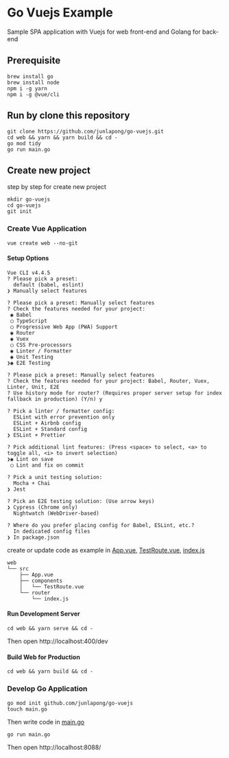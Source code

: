 # Go Vuejs Example

Sample SPA application with Vuejs for web front-end and Golang for back-end

## Prerequisite

```
brew install go
brew install node
npm i -g yarn
npm i -g @vue/cli
```

## Run by clone this repository

```
git clone https://github.com/junlapong/go-vuejs.git
cd web && yarn && yarn build && cd -
go mod tidy
go run main.go
```

## Create new project

step by step for create new project

```
mkdir go-vuejs
cd go-vuejs
git init
```

### Create Vue Application

```
vue create web --no-git
```

#### Setup Options

```
Vue CLI v4.4.5
? Please pick a preset:
  default (babel, eslint)
❯ Manually select features

? Please pick a preset: Manually select features
? Check the features needed for your project:
 ◉ Babel
 ◯ TypeScript
 ◯ Progressive Web App (PWA) Support
 ◉ Router
 ◉ Vuex
 ◯ CSS Pre-processors
 ◉ Linter / Formatter
 ◉ Unit Testing
❯◉ E2E Testing

? Please pick a preset: Manually select features
? Check the features needed for your project: Babel, Router, Vuex, Linter, Unit, E2E
? Use history mode for router? (Requires proper server setup for index fallback in production) (Y/n) y

? Pick a linter / formatter config:
  ESLint with error prevention only
  ESLint + Airbnb config
  ESLint + Standard config
❯ ESLint + Prettier

? Pick additional lint features: (Press <space> to select, <a> to toggle all, <i> to invert selection)
❯◉ Lint on save
 ◯ Lint and fix on commit

? Pick a unit testing solution:
  Mocha + Chai
❯ Jest

? Pick an E2E testing solution: (Use arrow keys)
❯ Cypress (Chrome only)
  Nightwatch (WebDriver-based)

? Where do you prefer placing config for Babel, ESLint, etc.?
  In dedicated config files
❯ In package.json
```

create or update code as example in [App.vue](web/src/App.vue), [TestRoute.vue](web/src/components/TestRoute.vue), [index.js](web/src/router/index.js)

```
web
└── src
    ├── App.vue
    ├── components
    │   └── TestRoute.vue
    └── router
        └── index.js
```

#### Run Development Server

```
cd web && yarn serve && cd -
```

Then open http://localhost:400/dev

#### Build Web for Production

```
cd web && yarn build && cd -
```

### Develop Go Application

```
go mod init github.com/junlapong/go-vuejs
touch main.go
```

Then write code in [main.go](main.go)

```
go run main.go
```

Then open http://localhost:8088/
